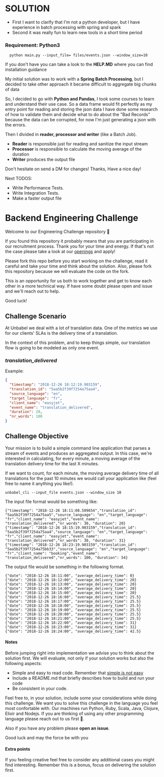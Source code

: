 # SOLUTION

* First I want to clarify that I'm not a python developer, but I have experience in batch processing with spring and
  spark
* Second it was really fun to learn new tools in a short time period

### Requirement: Python3

```
  python main.py --input_file= files/events.json --window_size=10
```

If you don't have you can take a look to the **HELP.MD** where you can find installation guidance

My initial solution was to work with a **Spring Batch Processing**, but I decided to take other approach it became
difficult to aggregate big chunks of data

So, I decided to go with **Python and Pandas**, I took some courses to learn and understand their use case. So a data
frame would fit perfectly as my entry point for reading and storing the json data
I have done some research of how to validate them and decide what to do about the "Bad Records" because the data can be
corrupted, for now I'm just generating a json with the errors.

Then I divided in **reader, processor and writer** (like a Batch Job).

* **Reader** is responsible just for reading and sanitize the input stream
* **Processor** is responsible to calculate the moving average of the duration
* **Writer** produces the output file

Don't hesitate on send a DM for changes!
Thanks,
Have a nice day!

Next TODOS:

* Write Performance Tests.
* Write Integration Tests.
* Make a faster output file

# Backend Engineering Challenge

Welcome to our Engineering Challenge repository 🖖

If you found this repository it probably means that you are participating in our recruitment process. Thank you for your
time and energy. If that's not the case please take a look at our [openings](https://unbabel.com/careers/) and apply!

Please fork this repo before you start working on the challenge, read it careful and take your time and think about the
solution. Also, please fork this repository because we will evaluate the code on the fork.

This is an opportunity for us both to work together and get to know each other in a more technical way. If have some
doubt please open and issue and we'll reach out to help.

Good luck!

## Challenge Scenario

At Unbabel we deal with a lot of translation data. One of the metrics we use for our clients' SLAs is the delivery time
of a translation.

In the context of this problem, and to keep things simple, our translation flow is going to be modeled as only one
event.

### *translation_delivered*

Example:

```json
{
  "timestamp": "2018-12-26 18:12:19.903159",
  "translation_id": "5aa5b2f39f7254a75aa4",
  "source_language": "en",
  "target_language": "fr",
  "client_name": "easyjet",
  "event_name": "translation_delivered",
  "duration": 20,
  "nr_words": 100
}
```

## Challenge Objective

Your mission is to build a simple command line application that parses a stream of events and produces an aggregated
output. In this case, we're interested in calculating, for every minute, a moving average of the translation delivery
time for the last X minutes.

If we want to count, for each minute, the moving average delivery time of all translations for the past 10 minutes we
would call your application like (feel free to name it anything you like!).

	unbabel_cli --input_file events.json --window_size 10

The input file format would be something like:

	{"timestamp": "2018-12-26 18:11:08.509654","translation_id": "5aa5b2f39f7254a75aa5","source_language": "en","target_language": "fr","client_name": "easyjet","event_name": "translation_delivered","nr_words": 30, "duration": 20}
	{"timestamp": "2018-12-26 18:15:19.903159","translation_id": "5aa5b2f39f7254a75aa4","source_language": "en","target_language": "fr","client_name": "easyjet","event_name": "translation_delivered","nr_words": 30, "duration": 31}
	{"timestamp": "2018-12-26 18:23:19.903159","translation_id": "5aa5b2f39f7254a75bb33","source_language": "en","target_language": "fr","client_name": "booking","event_name": "translation_delivered","nr_words": 100, "duration": 54}

The output file would be something in the following format.

```
{"date": "2018-12-26 18:11:00", "average_delivery_time": 0}
{"date": "2018-12-26 18:12:00", "average_delivery_time": 20}
{"date": "2018-12-26 18:13:00", "average_delivery_time": 20}
{"date": "2018-12-26 18:14:00", "average_delivery_time": 20}
{"date": "2018-12-26 18:15:00", "average_delivery_time": 20}
{"date": "2018-12-26 18:16:00", "average_delivery_time": 25.5}
{"date": "2018-12-26 18:17:00", "average_delivery_time": 25.5}
{"date": "2018-12-26 18:18:00", "average_delivery_time": 25.5}
{"date": "2018-12-26 18:19:00", "average_delivery_time": 25.5}
{"date": "2018-12-26 18:20:00", "average_delivery_time": 25.5}
{"date": "2018-12-26 18:21:00", "average_delivery_time": 25.5}
{"date": "2018-12-26 18:22:00", "average_delivery_time": 31}
{"date": "2018-12-26 18:23:00", "average_delivery_time": 31}
{"date": "2018-12-26 18:24:00", "average_delivery_time": 42.5}
```

#### Notes

Before jumping right into implementation we advise you to think about the solution first. We will evaluate, not only if
your solution works but also the following aspects:

+ Simple and easy to read code. Remember that [simple is not easy](https://www.infoq.com/presentations/Simple-Made-Easy)
+ Include a README.md that briefly describes how to build and run your code
+ Be consistent in your code.

Feel free to, in your solution, include some your considerations while doing this challenge. We want you to solve this
challenge in the language you feel most confortable with. Our machines run Python, Ruby, Scala, Java, Clojure, Elixir
and Nodejs. If you are thinking of using any other programming language please reach out to us first 🙏.

Also if you have any problem please **open an issue**.

Good luck and may the force be with you

#### Extra points

If you feeling creative feel free to consider any additional cases you might find interesting. Remember this is a bonus,
focus on delivering the solution first.

